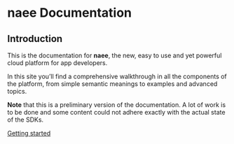 # naee Documentation

## Introduction

This is the documentation for **naee**, the new, easy to use and yet powerful cloud platform for app developers.

In this site you’ll find a comprehensive walkthrough in all the components of the platform, from simple semantic meanings to examples and advanced topics.

**Note** that this is a preliminary version of the documentation. A lot of work is to be done and some content could not adhere exactly with the actual state of the SDKs.

[Getting started](start.md)